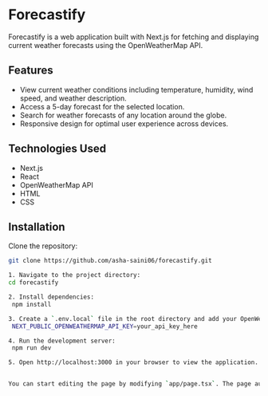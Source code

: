 # Forecastify

Forecastify is a web application built with Next.js for fetching and displaying current weather forecasts using the OpenWeatherMap API.

## Features

- View current weather conditions including temperature, humidity, wind speed, and weather description.
- Access a 5-day forecast for the selected location.
- Search for weather forecasts of any location around the globe.
- Responsive design for optimal user experience across devices.

## Technologies Used

- Next.js
- React
- OpenWeatherMap API
- HTML
- CSS

## Installation

 Clone the repository:

   ```bash
   git clone https://github.com/asha-saini06/forecastify.git

1. Navigate to the project directory:
   cd forecastify

2. Install dependencies:
    npm install

3. Create a `.env.local` file in the root directory and add your OpenWeatherMap API key:
    NEXT_PUBLIC_OPENWEATHERMAP_API_KEY=your_api_key_here

4. Run the development server:
    npm run dev

5. Open http://localhost:3000 in your browser to view the application.


You can start editing the page by modifying `app/page.tsx`. The page auto-updates as you edit the file.

